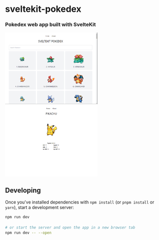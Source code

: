 # sveltekit-pokedex

### Pokedex web app built with SvelteKit

<img src="https://raw.githubusercontent.com/robjvan/svelte-pokedex/master/thumbnails/thumbnail1.png" width=300 alt="Thumbnail 1">
<img src="https://raw.githubusercontent.com/robjvan/svelte-pokedex/master/thumbnails/thumbnail2.png" width=300 alt="Thumbnail 2">
 
## Developing

Once you've installed dependencies with `npm install` (or `pnpm install` or `yarn`), start a development server:

```bash
npm run dev

# or start the server and open the app in a new browser tab
npm run dev -- --open
```
